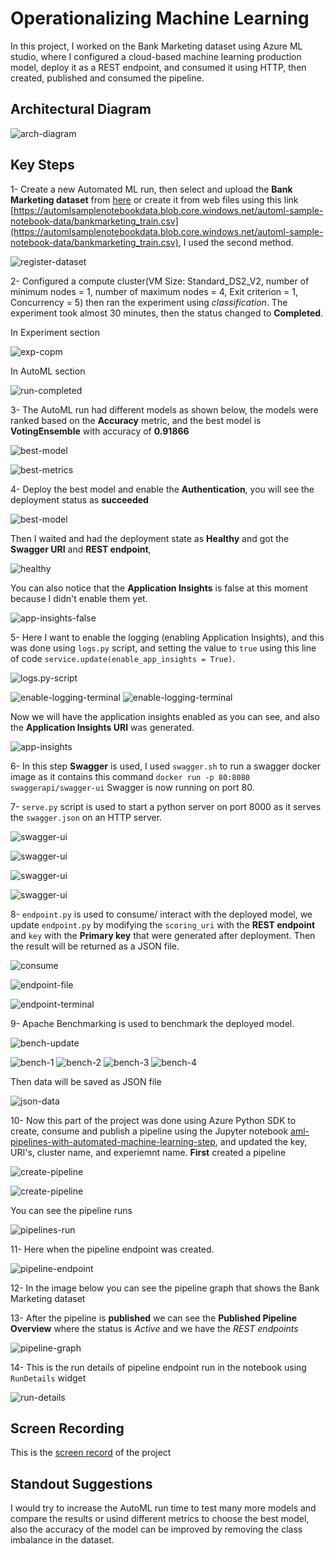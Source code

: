 
# Operationalizing Machine Learning 

In this project, I worked on the Bank Marketing dataset using Azure ML studio, where I  configured a cloud-based machine learning production model, deploy it as a REST endpoint, and consumed it using HTTP, then created, published and consumed the pipeline.


## Architectural Diagram
![arch-diagram](images/Architectural-Diagram.png)

## Key Steps

1- Create a new Automated ML run, then select and upload the **Bank Marketing dataset** from [here](https://automlsamplenotebookdata.blob.core.windows.net/automl-sample-notebook-data/bankmarketing_train.csv) or create it from web files using this link [https://automlsamplenotebookdata.blob.core.windows.net/automl-sample-notebook-data/bankmarketing_train.csv](https://automlsamplenotebookdata.blob.core.windows.net/automl-sample-notebook-data/bankmarketing_train.csv), I used the second method.


![register-dataset](/images/registered-dataset.PNG)


2- Configured a compute cluster(VM Size: Standard_DS2_V2, number of minimum nodes = 1, number of maximum nodes = 4, Exit criterion = 1, Concurrency = 5) then ran the experiment using *classification*.
The experiment took almost 30 minutes, then the status changed to **Completed**.

In Experiment section

![exp-copm](images/completed-in-exp-section.PNG)

In AutoML section

![run-completed](images/automl-exp-completed.PNG)


3- The AutoML run had different models as shown below, the models were ranked based on the **Accuracy** metric, and the best model is **VotingEnsemble** with accuracy of **0.91866**


![best-model](images/best-model.PNG)

![best-metrics](images/run-metrics-best-model.PNG)


4- Deploy the best model and enable the **Authentication**, you will see the deployment status as **succeeded** 


![best-model](images/best-moel-deployed.PNG)


Then I waited and had the deployment state as **Healthy** and got the **Swagger URI** and **REST endpoint**,


![healthy](images/healthy-deploy.PNG)


You can also notice that the **Application Insights** is false at this moment because I didn't enable them yet.


![app-insights-false](images/app-insights-false.PNG)


5- Here I want to enable the logging (enabling Application Insights), and this was done using `logs.py` script, and setting the value to `true` using this line of code `service.update(enable_app_insights = True)`.


![logs.py-script](images/logs-update.PNG)

![enable-logging-terminal](images/logs-1.PNG)
![enable-logging-terminal](images/logs-2.PNG)


Now we will have the application insights enabled as you can see, and also the **Application Insights URI** was generated.


![app-insights](images/app-insights.PNG)


6- In this step **Swagger** is used, I used `swagger.sh` to run a swagger docker image as it contains this command `docker run -p 80:8080 swaggerapi/swagger-ui` Swagger is now running on port 80.


7- `serve.py` script is used to start a python server on port 8000 as it serves the `swagger.json` on an HTTP server. 


![swagger-ui](images/swagger-ui.PNG)

![swagger-ui](images/post-swagger.PNG)

![swagger-ui](images/post-swagger-2.PNG)

![swagger-ui](images/post-swagger-3.PNG)


8- `endpoint.py` is used to consume/ interact with the deployed model, we update `endpoint.py` by modifying the `scoring_uri` with the **REST endpoint** and `key` with the **Primary key** that were generated after deployment.
Then the result will be returned as a JSON file.


![consume](images/consume-deploy.PNG)

![endpoint-file](/images/endpoint-update.PNG)

![endpoint-terminal](/images/endpoint.PNG)


9- Apache Benchmarking is used to benchmark the deployed model.


![bench-update](images/bench-update.PNG)

![bench-1](images/bench-1.PNG)
![bench-2](images/bench-2.PNG)
![bench-3](images/bench-3.PNG)
![bench-4](images/bench-4.PNG)


Then data will be saved as JSON file

![json-data](images/data-json.PNG)


10- Now this part of the project was done using Azure Python SDK to create, consume and publish a pipeline using the Jupyter notebook [aml-pipelines-with-automated-machine-learning-step](https://github.com/fati-ma/nd00333_AZMLND_C2/blob/master/aml-pipelines-with-automated-machine-learning-step%20(2).ipynb), and updated the key, URI's, cluster name, and experiemnt name.
**First** created a pipeline 


![create-pipeline](images/pipeline-created.PNG)

![create-pipeline](images/pipeline-created-2.PNG)


You can see the pipeline runs 


![pipelines-run](/images/pipleines-runs-last.PNG)


11- Here when the pipeline endpoint was created.


![pipeline-endpoint](images/pipeline-endpoint.PNG)


12- In the image below you can see the pipeline graph that shows the Bank Marketing dataset


13- After the pipeline is **published** we can see the **Published Pipeline Overview** where the status is *Active* and we have the *REST endpoints*


![pipeline-graph](images/pipeline-endpoint-graph.PNG)


14- This is the run details of pipeline endpoint run in the notebook using `RunDetails` widget


![run-details](images/runDetails.PNG)


## Screen Recording

This is the [screen record](https://drive.google.com/file/d/1HtMxSrD0viGXShNBoAexjr8OOINj7iR7/view?usp=sharing) of the project

## Standout Suggestions

I would try to increase the AutoML run time to test many more models and compare the results or usind different metrics to choose the best model, also the accuracy of the model can be improved by removing the class imbalance in the dataset.

